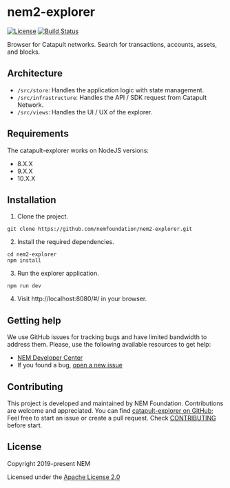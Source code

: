 # nem2-explorer

[![License](https://img.shields.io/badge/License-Apache%202.0-blue.svg)](https://opensource.org/licenses/Apache-2.0)
[![Build Status](https://travis-ci.org/nemfoundation/nem2-explorer.svg?branch=master)](https://travis-ci.org/nemfoundation/nem2-explorer)

Browser for Catapult networks. Search for transactions, accounts, assets, and blocks.

## Architecture

* `/src/store`: Handles the application logic with state management.
* `/src/infrastructure`: Handles the API / SDK request from Catapult Network.
* `/src/views`: Handles the UI / UX of the explorer.

## Requirements

The catapult-explorer works on NodeJS versions:

- 8.X.X
- 9.X.X
- 10.X.X

## Installation

1. Clone the project.

```
git clone https://github.com/nemfoundation/nem2-explorer.git
```

2. Install the required dependencies.

```
cd nem2-explorer
npm install
```

3. Run the explorer application.

```
npm run dev
```

4. Visit http://localhost:8080/#/ in your browser.

## Getting help

We use GitHub issues for tracking bugs and have limited bandwidth to address them.
Please, use the following available resources to get help:
- [NEM Developer Center][docs]
- If you found a bug, [open a new issue][issues]

## Contributing

This project is developed and maintained by NEM Foundation. Contributions are welcome and appreciated. You can find [catapult-explorer on GitHub][self];
Feel free to start an issue or create a pull request. Check [CONTRIBUTING](CONTRIBUTING.md) before start.

## License

Copyright 2019-present NEM

Licensed under the [Apache License 2.0](LICENSE)

[self]: https://github.com/nemfoundation/catapult-explorer
[docs]: https://nemtech.github.io
[issues]: https://github.com/nemfoundation/catapult-explorer/issues
